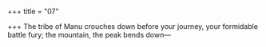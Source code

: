 +++
title = "07"

+++
The tribe of Manu crouches down before your journey, your formidable  battle fury;
the mountain, the peak bends down—
